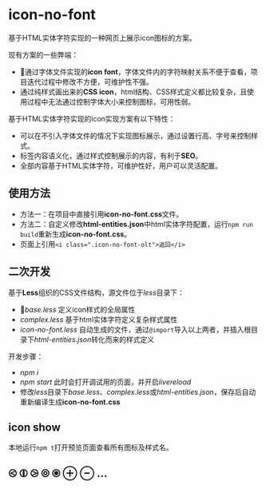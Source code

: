 # icon-no-font

基于HTML实体字符实现的一种网页上展示icon图标的方案。

现有方案的一些弊端：

- 通过字体文件实现的**icon font**，字体文件内的字符映射关系不便于查看，项目迭代过程中修改不方便，可维护性不强。
- 通过纯样式画出来的**CSS icon**，html结构、CSS样式定义都比较复杂，且使用过程中无法通过控制字体大小来控制图标，可用性弱。

基于HTML实体字符实现的icon实现方案有以下特性：

- 可以在不引入字体文件的情况下实现图标展示，通过设置行高、字号来控制样式。
- 标签内容语义化，通过样式控制展示的内容，有利于**SEO**。
- 全部内容基于HTML实体字符，可维护性好，用户可以灵活配置。

## 使用方法

- 方法一：在项目中直接引用**icon-no-font.css**文件。
- 方法二：自定义修改**html-entities.json**中html实体字符配置，运行`npm run build`重新生成**icon-no-font.css**。
- 页面上引用`<i class=".icon-no-font-olt">返回</i>`

## 二次开发

基于**Less**组织的CSS文件结构，源文件位于*less*目录下：

- *base.less* 定义icon样式的全局属性
- *complex.less* 基于html实体字符定义复杂样式属性
- *icon-no-font.less* 自动生成的文件，通过`@import`导入以上两者，并插入根目录下*html-entities.json*转化而来的样式定义

开发步骤：
- *npm i*
- *npm start* 此时会打开调试用的页面，并开启*livereload*
- 修改*less*目录下*base.less*、*complex.less*或*html-entities.json*，保存后自动重新编译生成**icon-no-font.css**

## icon show

本地运行`npm t`打开预览页面查看所有图标及样式名。

##  &olt;  &opar;  &ogt;  &olcir;  &ofcir;  &oplus;  &ominus; ...

